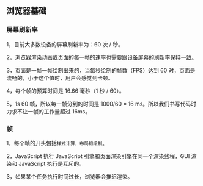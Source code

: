 ## 浏览器基础

### 屏幕刷新率

1，目前大多数设备的屏幕刷新率为：60 次 / 秒。

2，浏览器渲染动画或页面的每一帧的速率也需要跟设备屏幕的刷新率保持一致。

3，页面是一帧一帧绘制出来的，当每秒绘制的帧数（FPS）达到 60 时，页面是流畅的，小于这个值时，用户会感觉到卡顿。

4，每个帧的预算时间是 16.66 毫秒（1 秒 / 60）。

5，1s 60 帧，所以每一帧分到的时间是 1000/60 = 16 ms。所以我们书写代码时力求不让一帧的工作量超过 16ms。

### 帧

1，每个帧的开头包括`样式计算，布局和绘制`。

2，JavaScript 执行 JavaScript 引擎和页面渲染引擎在同一个渲染线程，GUI 渲染和 JavaScript 执行是互斥的。

3，如果某个任务执行时间过长，浏览器会推迟渲染。

